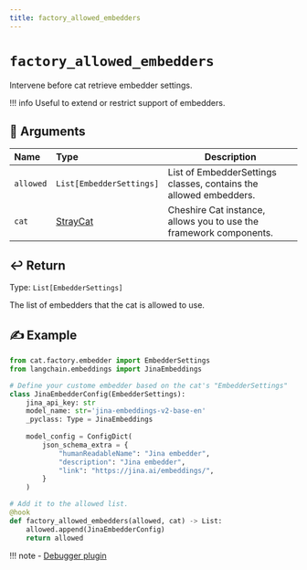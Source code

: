 ```yaml
---
title: factory_allowed_embedders
---
```


# `factory_allowed_embedders`

Intervene before cat retrieve embedder settings.

!!! info
    Useful to extend or restrict support of embedders.

## &#128196; Arguments

| Name      | Type                                                                    | Description                                                        |
|:----------|:------------------------------------------------------------------------|--------------------------------------------------------------------|
| `allowed` | `List[EmbedderSettings]`                                                | List of EmbedderSettings classes, contains the allowed embedders.  |
| `cat`     | [StrayCat](../../../framework/cat-components/cheshire_cat/stray_cat.md) | Cheshire Cat instance, allows you to use the framework components. |

## &#x21A9;&#xFE0F; Return

Type: `List[EmbedderSettings]`

The list of embedders that the cat is allowed to use.

## &#9997; Example

```python
from cat.factory.embedder import EmbedderSettings
from langchain.embeddings import JinaEmbeddings

# Define your custome embedder based on the cat's "EmbedderSettings"
class JinaEmbedderConfig(EmbedderSettings):
    jina_api_key: str
    model_name: str='jina-embeddings-v2-base-en'
    _pyclass: Type = JinaEmbeddings
    
    model_config = ConfigDict(
        json_schema_extra = {
            "humanReadableName": "Jina embedder",
            "description": "Jina embedder",
            "link": "https://jina.ai/embeddings/",
        }
    )

# Add it to the allowed list.
@hook
def factory_allowed_embedders(allowed, cat) -> List:
    allowed.append(JinaEmbedderConfig)
    return allowed
```

!!! note
    - [Debugger plugin](https://github.com/sambarza/cc-vscode-debugpy)
